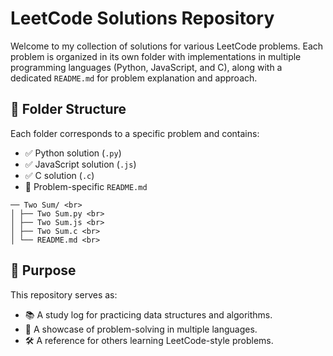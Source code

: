 # LeetCode Solutions Repository

Welcome to my collection of solutions for various LeetCode problems. Each problem is organized in its own folder with implementations in multiple programming languages (Python, JavaScript, and C), along with a dedicated `README.md` for problem explanation and approach.

## 📁 Folder Structure

Each folder corresponds to a specific problem and contains:

- ✅ Python solution (`.py`)
- ✅ JavaScript solution (`.js`)
- ✅ C solution (`.c`)
- 📘 Problem-specific `README.md`

```
── Two Sum/ <br>
│ ├── Two Sum.py <br>
│ ├── Two Sum.js <br>
│ ├── Two Sum.c <br>
│ └── README.md <br>
```

## 🧠 Purpose

This repository serves as:
- 📚 A study log for practicing data structures and algorithms.
- 🧪 A showcase of problem-solving in multiple languages.
- 🛠️ A reference for others learning LeetCode-style problems.
